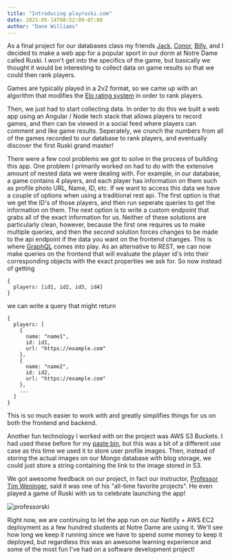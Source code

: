 ```yaml
---
title: "Introducing playruski.com"
date: 2021-05-14T00:52:09-07:00
author: "Dane Williams"
---
```


As a final project for our databases class my friends [Jack](https://www.linkedin.com/in/jackmasciopinto/), [Conor](https://www.linkedin.com/in/cnrmrphy/), [Billy](https://www.linkedin.com/in/billyporter5347/), and I decided to make a web app for a popular sport in our dorm at Notre Dame called Ruski.
I won't get into the specifics of the game, but basically we thought it would be interesting to collect data on game results so that we could then rank players. 

Games are typically played in a 2v2 format, so we came up with an algorithm that modifies the [Elo rating system](https://en.wikipedia.org/wiki/Elo_rating_system) in order to rank players. 

Then, we just had to start collecting data. 
In order to do this we built a web app using an Angular / Node tech stack that allows players to record games, and then can be viewed in a social feed where players can comment and like game results. 
Seperately, we crunch the numbers from all of the games recorded to our database to rank players, and eventually discover the first Ruski grand master!

There were a few cool problems we got to solve in the process of building this app.
One problem I primarily worked on had to do with the extensive amount of nested data we were dealing with. 
For example, in our database, a game contains 4 players, and each player has information on them such as profile photo URL, Name, ID, etc. 
If we want to access this data we have a couple of options when using a traditional rest api. 
The first option is that we get the ID's of those players, and then run seperate queries to get the information on them. 
The next option is to write a custom endpoint that grabs all of the exact information for us. 
Neither of these solutions are particularly clean, however, because the first one requires us to make multiple queries, and then the second solution forces changes to be made to the api endpoint if the data you want on the frontend changes. 
This is where [GraphQL](https://graphql.org/) comes into play. 
As an alternative to REST, we can now make queries on the frontend that will evaluate the player id's into their corresponding objects with the exact properties we ask for.
So now instead of getting 
```
{
  players: [id1, id2, id3, id4]
}
```
we can write a query that might return
```
{
  players: [
    {
      name: "name1",
      id: id1,
      url: "https://example.com"
    },
    {
      name: "name2",
      id: id2,
      url: "https://example.com"
    }, 
    ...
  ]
}
```
This is so much easier to work with and greatly simplifies things for us on both the frontend and backend. 

Another fun technology I worked with on the project was AWS S3 Buckets. 
I had used these before for my [paste bin](/posts/pastebin-with-serverless-aws/), but this was a bit of a different use case as this time we used it to store user profile images.
Then, instead of storing the actual images on our Mongo database with blog storage, we could just store a string containing the link to the image stored in S3.

We got awesome feedback on our project, in fact our instructor, [Professor Tim Weninger](https://timweninger.com/), said it was one of his "all-time favorite projects". 
 He even played a game of Ruski with us to celebrate launching the app!

![professorski](/images/professorski.jpg)

Right now, we are continuing to let the app run on our Netlify + AWS EC2 deployment as a few hundred students at Notre Dame are using it. 
We'll see how long we keep it running since we have to spend some money to keep it deployed, but regardless this was an awesome learning experience and some of the most fun I've had on a software development project!